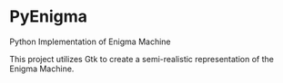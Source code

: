 # PyEnigma
Python Implementation of Enigma Machine

This project utilizes Gtk to create a semi-realistic representation of the Enigma Machine.
